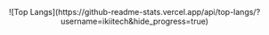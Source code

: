 <div align="center">
![Top Langs](https://github-readme-stats.vercel.app/api/top-langs/?username=ikiitech&hide_progress=true)
</div>
